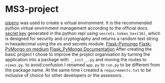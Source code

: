 # MS3-project

[pipenv](https://pypi.org/project/pipenv/) was used to create a virtual environment. It is the recommended python virtual envirinment management according to the official docs.
[secret key](https://docs.python.org/3/library/secrets.html) generated in the python repl using `secrets.token_hex(16)`, which is designed for security and cryptography and returns a random text string in hexadecimal using the os and secrets module.
[Flask-Pymongo](https://www.bogotobogo.com/python/MongoDB_PyMongo/python_MongoDB_RESTAPI_with_Flask.php)
[Flask-PyMongo on medium](https://medium.com/@riken.mehta/full-stack-tutorial-flask-react-docker-ee316a46e876)
[Flask_PyMongo Documentation](https://flask-pymongo.readthedocs.io/en/latest/)
After creating the basic project I chose to improve the project organisation by turning the application into a package with `__init__.py` and moving the routes to `views.py`. to avoid confusion I renamed `app.py` to `run.py` to be different from the package name. At the same time I created a `requirements.txt` to be inclusive of choice for other developers or the assessors.